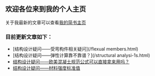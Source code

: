## 欢迎各位来到我的个人主页
关于我最新的文章可以查看[我的简书主页](https://www.jianshu.com/u/5d30756355ca)
### 目前更新文章如下：

+ [结构设计疑问——受弯构件相关疑问](/flexual members.html)
+ [结构设计疑问——弹性计算靠不靠谱？](/structural analysi-1s.html)
+ [结构设计疑问——欧美混凝土规范公式可以直接拿来用吗？](/materials-2.html)
+ [结构设计疑问——材料强度标准值](/materials-1.html)

